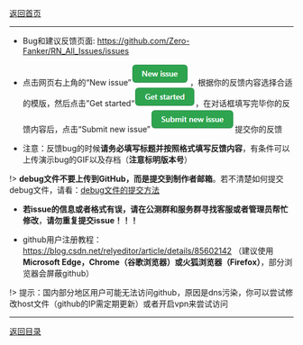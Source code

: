 [返回首页](/index.md)

***

* Bug和建议反馈页面: https://github.com/Zero-Fanker/RN_All_Issues/issues

- 点击网页右上角的“New issue”![a](../img/New-issue.png)，根据你的反馈内容选择合适的模版，然后点击”Get started“![a](../img/Get-started.png)，在对话框填写完毕你的反馈内容后，点击“Submit new issue”![a](../img/Submit-new-issue.png)提交你的反馈

- 注意：反馈bug的时候**请务必填写标题并按照格式填写反馈内容**，有条件可以上传演示bug的GIF以及存档（**注意标明版本号**）

!> **debug文件不要上传到GitHub，而是提交到制作者邮箱**。若不清楚如何提交debug文件，请看：[debug文件的提交方法](debug文件的处理方法.md)

- **若issue的信息或者格式有误，请在公测群和服务群寻找客服或者管理员帮忙修改**，**请勿重复提交issue！！！**

- github用户注册教程：https://blog.csdn.net/relyeditor/article/details/85602142
（建议使用**Microsoft Edge，Chrome（谷歌浏览器）或火狐浏览器（Firefox）**，部分浏览器会屏蔽github）

!> 提示：国内部分地区用户可能无法访问github，原因是dns污染，你可以尝试修改host文件（github的IP需定期更新）或者开启vpn来尝试访问


***

[返回目录](/QuestionNAnswer/index.md#no-anwser)
